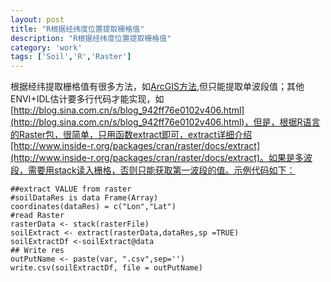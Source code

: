 ```yaml
---
layout: post
title: "R根据经纬度位置提取栅格值"
description: "R根据经纬度位置提取栅格值"
category: 'work'
tags: ['Soil','R','Raster']
---
```


根据经纬提取栅格值有很多方法，如[ArcGIS方法](http://wenku.baidu.com/link?url=wdCsT3NYVKoxXYJdFPfcGBFqY--nw5kO6SkgHd2Rn9FcVcgOsP2AEOiJeWOvFRzzv1I6adNmAKk4iiUr8d-PhvQByr0cF3TQggdloP0gH5e),但只能提取单波段值；其他ENVI+IDL估计要多行代码才能实现，如[http://blog.sina.com.cn/s/blog_942ff76e0102v406.html](http://blog.sina.com.cn/s/blog_942ff76e0102v406.html)，但是，根据R语言的Raster包，很简单，只用函数extract即可，extract详细介绍[http://www.inside-r.org/packages/cran/raster/docs/extract](http://www.inside-r.org/packages/cran/raster/docs/extract)。如果是多波段，需要用stack读入栅格，否则只能获取第一波段的值。示例代码如下：

<!--more-->

    ##extract VALUE from raster 
    #soilDataRes is data Frame(Array)
    coordinates(dataRes) = c("Lon","Lat")
    #read Raster
    rasterData <- stack(rasterFile)
    soilExtract <- extract(rasterData,dataRes,sp =TRUE)
    soilExtractDf <-soilExtract@data
    ## Write res
    outPutName <- paste(var, ".csv",sep='')
    write.csv(soilExtractDf, file = outPutName)






